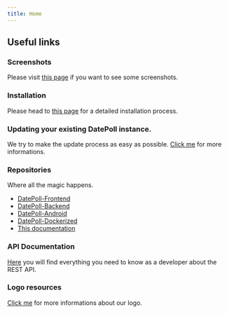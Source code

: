 ```yaml
---
title: Home
---
```


## Useful links
### Screenshots
Please visit [this page](./screenshots.md) if you want to see some screenshots.

### Installation
Please head to [this page](./installation.md) for a detailed installation process.

### Updating your existing DatePoll instance.
We try to make the update process as easy as possible. [Click me](./update.md) for more informations.

### Repositories
Where all the magic happens.

* [DatePoll-Frontend](https://gitlab.com/DatePoll/datepoll-frontend)
* [DatePoll-Backend](https://gitlab.com/DatePoll/datepoll-backend-php)
* [DatePoll-Android](https://gitlab.com/DatePoll/datepoll-android)
* [DatePoll-Dockerized](https://gitlab.com/DatePoll/datepoll-dockerized)
* [This documentation](https://gitlab.com/DatePoll/datepoll-documentation)

### API Documentation
[Here](./API/index.md) you will find everything you need to know as a developer about the REST API.

### Logo resources
[Click me](./logos.md) for more informations about our logo.
